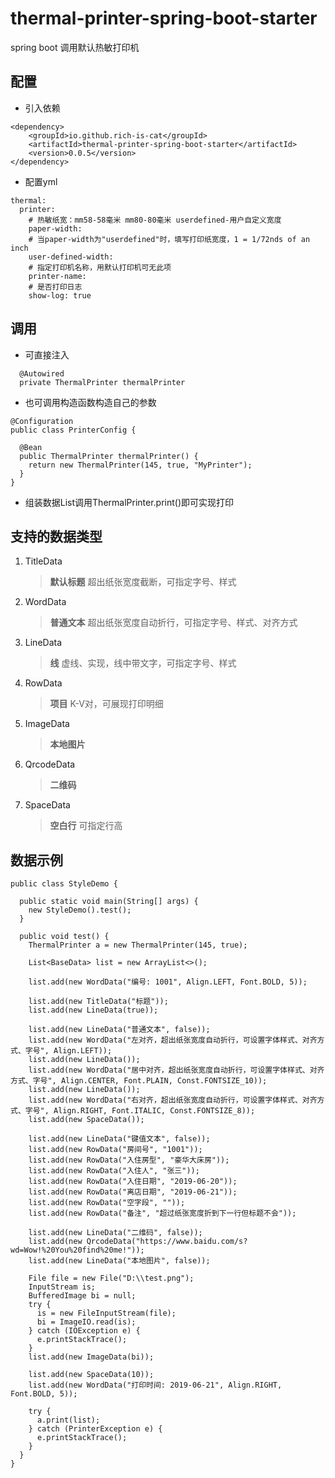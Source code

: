# thermal-printer-spring-boot-starter
spring boot 调用默认热敏打印机

## 配置

- 引入依赖
```
<dependency>
    <groupId>io.github.rich-is-cat</groupId>
    <artifactId>thermal-printer-spring-boot-starter</artifactId>
    <version>0.0.5</version>
</dependency>
```

- 配置yml
```
thermal:
  printer:
    # 热敏纸宽：mm58-58毫米 mm80-80毫米 userdefined-用户自定义宽度
    paper-width: 
    # 当paper-width为"userdefined"时，填写打印纸宽度，1 = 1/72nds of an inch
    user-defined-width: 
    # 指定打印机名称，用默认打印机可无此项
    printer-name:
    # 是否打印日志
    show-log: true
```

## 调用

- 可直接注入
```
  @Autowired
  private ThermalPrinter thermalPrinter
```

- 也可调用构造函数构造自己的参数
```
@Configuration
public class PrinterConfig {
  
  @Bean
  public ThermalPrinter thermalPrinter() {
    return new ThermalPrinter(145, true, "MyPrinter");
  }
}
```

- 组装数据List调用ThermalPrinter.print()即可实现打印

## 支持的数据类型

1. TitleData
    > **默认标题** 超出纸张宽度截断，可指定字号、样式

1. WordData
    > **普通文本** 超出纸张宽度自动折行，可指定字号、样式、对齐方式
 
1. LineData
    > **线** 虚线、实现，线中带文字，可指定字号、样式

1. RowData
    > **项目** K-V对，可展现打印明细
 
1. ImageData
    > **本地图片**
    
1. QrcodeData
    > **二维码**
 
1. SpaceData
    > **空白行** 可指定行高
    
## 数据示例

```
public class StyleDemo {

  public static void main(String[] args) {
    new StyleDemo().test();
  }

  public void test() {
    ThermalPrinter a = new ThermalPrinter(145, true);
    
    List<BaseData> list = new ArrayList<>();

    list.add(new WordData("编号: 1001", Align.LEFT, Font.BOLD, 5));

    list.add(new TitleData("标题"));
    list.add(new LineData(true));

    list.add(new LineData("普通文本", false));
    list.add(new WordData("左对齐，超出纸张宽度自动折行，可设置字体样式、对齐方式、字号", Align.LEFT));
    list.add(new LineData());
    list.add(new WordData("居中对齐，超出纸张宽度自动折行，可设置字体样式、对齐方式、字号", Align.CENTER, Font.PLAIN, Const.FONTSIZE_10));
    list.add(new LineData());
    list.add(new WordData("右对齐，超出纸张宽度自动折行，可设置字体样式、对齐方式、字号", Align.RIGHT, Font.ITALIC, Const.FONTSIZE_8));
    list.add(new SpaceData());

    list.add(new LineData("键值文本", false));
    list.add(new RowData("房间号", "1001"));
    list.add(new RowData("入住房型", "豪华大床房"));
    list.add(new RowData("入住人", "张三"));
    list.add(new RowData("入住日期", "2019-06-20"));
    list.add(new RowData("离店日期", "2019-06-21"));
    list.add(new RowData("空字段", ""));
    list.add(new RowData("备注", "超过纸张宽度折到下一行但标题不会"));

    list.add(new LineData("二维码", false));
    list.add(new QrcodeData("https://www.baidu.com/s?wd=Wow!%20You%20find%20me!"));
    list.add(new LineData("本地图片", false));

    File file = new File("D:\\test.png");
    InputStream is;
    BufferedImage bi = null;
    try {
      is = new FileInputStream(file);
      bi = ImageIO.read(is);
    } catch (IOException e) {
      e.printStackTrace();
    }
    list.add(new ImageData(bi));

    list.add(new SpaceData(10));
    list.add(new WordData("打印时间: 2019-06-21", Align.RIGHT, Font.BOLD, 5));

    try {
      a.print(list);
    } catch (PrinterException e) {
      e.printStackTrace();
    }
  }
}
```
